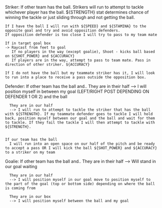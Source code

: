 

Striker:
    If other team has the ball. Strikers will run to attempt to tackle whichever player has the ball. ${STRENGTH} stat determines chance of winning the tackle or just sliding through and not getting the ball.

    If I have the ball I will run with ${SPEED} and ${STAMINA} to the opposite goal and try and avoid opposition defenders.
    If opposition defender is too close I will try to pass to my team mate

    If in target goal box
    -> Raycast from feet to goal
       If no players in the way (except goalie), Shoot - kicks ball based on ${SHOT_POWER} and ${ACCURACY}
       If players are in the way, attempt to pass to team mate. Pass in direction of other striker. ${ACCURACY}

    If I do not have the ball but my teammate striker has it, I will look to run into a place to receive a pass outside the opposition box.


Defender:
    If other team has the ball and..
      They are in their half
      --> I will position myself in between my goal (LEFT/RIGHT POST DEPENDING ON DEFENDER 1 OR 2) and the ball

      They are in our half
      --> I will run to attempt to tackle the striker that has the ball with ${STRENGTH}. If my teammate defender goes to tackle I will hold back, position myself between our goal and the ball and wait for them to tackle. If they fail the tackle I will then attempt to tackle with ${STRENGTH}.


    If our team has the ball
      I will run into an open space on our half of the pitch and be ready to accept a pass OR I will kick the ball ${SHOT_POWER} and ${ACCURACY} to a striker on my team


Goalie:
    If other team has the ball and..
      They are in their half
      --> Will stand in our goal waiting

      They are in our half
      --> I will position myself in our goal move to position myself to the part of the goal (top or bottom side) depending on where the ball is coming from

      They are in our box
      --> I will position myself between the ball and my goal

      
